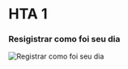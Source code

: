 # HTA 1
### Resigistrar como foi seu dia
![Registrar como foi seu dia](https://github.com/user-attachments/assets/2ee9d7de-aaf3-4ab3-b69c-faadfda957f1)

